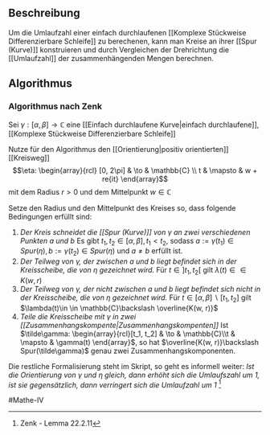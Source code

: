 ## Beschreibung
Um die Umlaufzahl einer einfach durchlaufenen [[Komplexe Stückweise Differenzierbare Schleife]] zu berechenen, kann man Kreise an ihrer [[Spur (Kurve)]] konstruieren und durch Vergleichen der Drehrichtung die [[Umlaufzahl]] der zusammenhängenden Mengen berechnen.

## Algorithmus
### Algorithmus nach Zenk
Sei $\gamma: [\alpha, \beta] \to \mathbb{C}$ eine [[Einfach durchlaufene Kurve|einfach durchlaufene]], [[Komplexe Stückweise Differenzierbare Schleife]] 

Nutze für den Algorithmus den [[Orientierung|positiv orientierten]] [[Kreisweg]]
$$\eta: \begin{array}{rcl} [0, 2\pi] & \to & \mathbb{C} \\ t & \mapsto & w + re{it} \end{array}$$
mit dem Radius $r>0$ und dem Mittelpunkt $w \in \mathbb{C}$

Setze den Radius und den Mittelpunkt des Kreises so, dass folgende Bedingungen erfüllt sind:
1. *Der Kreis schneidet die [[Spur (Kurve)]] von $\gamma$ an zwei verschiedenen Punkten $a$ und $b$*
Es gibt $t_1, t_2 \in [\alpha, \beta], t_1<t_2$, sodass $a:=\gamma(t_1)\in Spur(\eta), b:=\gamma(t_2)\in Spur(\eta)$ und $a\neq b$ erfüllt ist.  
2. *Der Teilweg von $\gamma$, der zwischen $a$ und $b$ liegt befindet sich in der Kreisscheibe, die von $\eta$ gezeichnet wird.*
Für $t \in ]t_1, t_2[$ gilt $\lambda(t)\in \in K(w, r)$
3. *Der Teilweg von $\gamma$, der nicht zwischen $a$ und $b$ liegt befindet sich nicht in der Kreisscheibe, die von $\eta$ gezeichnet wird.*
Für $t \in [\alpha, \beta]\backslash[t_1, t_2]$ gilt $\lambda(t)\in \in \mathbb{C}\backslash \overline{K(w, r)}$
4. *Teile die Kreisscheibe mit $\gamma$ in zwei [[Zusammenhangskompente|Zusammenhangskompenten]]*
Ist $\tilde\gamma: \begin{array}{rcl}[t_1, t_2] & \to & \mathbb{C}\\t & \mapsto & \gamma(t) \end{array}$, so hat $\overline{K(w, r)}\backslash Spur(\tilde\gamma)$ genau zwei Zusammenhangskomponenten.

Die restliche Formalisierung steht im Skript, so geht es informell weiter:
*Ist die Orientierung von $\gamma$ und $\eta$ gleich, dann erhöht sich die Umlaufszahl um 1, ist sie gegensätzlich, dann verringert sich die Umlaufzahl um 1*
[^1]


#Mathe-IV 

[^1]: Zenk - Lemma 22.2.11